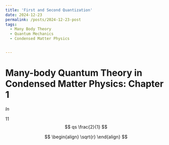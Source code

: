 ```yaml
---
title: 'First and Second Quantization'
date: 2024-12-23
permalink: /posts/2024-12-23-post
tags:
  - Many Body Theory
  - Quantum Mechanics
  - Condensed Matter Physics


---
```




Many-body Quantum Theory in Condensed Matter Physics: Chapter 1
=====

$In$  

11
$$
qs
\frac{2}{1}
$$

$$
\begin{align}
\sqrt{r}
\end{align}
$$

